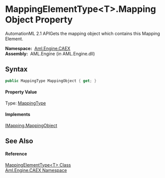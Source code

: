 MappingElementType&lt;T>.MappingObject Property
===============================================
AutomationML 2.1 APIGets the mapping object which contains this Mapping Element.

  **Namespace:**  [Aml.Engine.CAEX][1]  
  **Assembly:**  AML.Engine (in AML.Engine.dll)

Syntax
------

```csharp
public MappingType MappingObject { get; }
```

#### Property Value
Type: [MappingType][2]
#### Implements
[IMapping.MappingObject][3]  


See Also
--------

#### Reference
[MappingElementType&lt;T> Class][4]  
[Aml.Engine.CAEX Namespace][1]  

[1]: ../README.md
[2]: ../MappingType/README.md
[3]: ../IMapping/MappingObject.md
[4]: README.md
[5]: https://www.automationml.org
[6]: ../../icons/logoShade.png